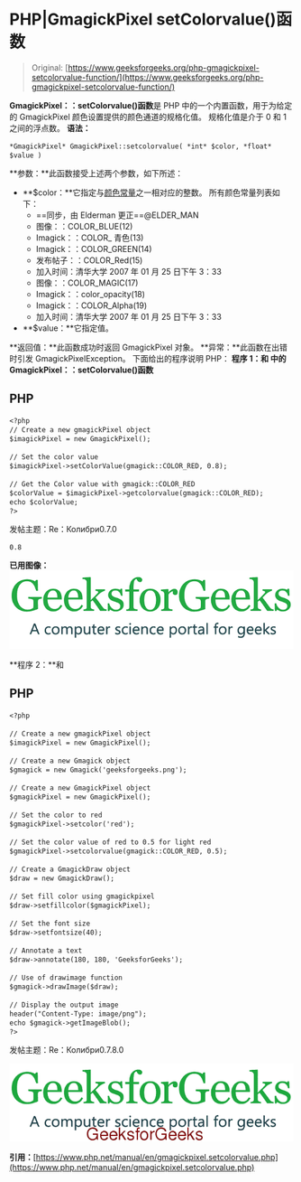 # PHP|GmagickPixel setColorvalue()函数

> Original: [https://www.geeksforgeeks.org/php-gmagickpixel-setcolorvalue-function/](https://www.geeksforgeeks.org/php-gmagickpixel-setcolorvalue-function/)

**GmagickPixel：：setColorvalue()函数**是 PHP 中的一个内置函数，用于为给定的 GmagickPixel 颜色设置提供的颜色通道的规格化值。 规格化值是介于 0 和 1 之间的浮点数。
**语法：**

```
*GmagickPixel* GmagickPixel::setcolorvalue( *int* $color, *float* $value )

```

**参数：**此函数接受上述两个参数，如下所述：

*   **$color：**它指定与[颜色常量](https://www.php.net/manual/en/gmagick.constants.php#gmagick.constants.color-black)之一相对应的整数。
    所有颜色常量列表如下：
    *   ==同步，由 Elderman 更正==@ELDER_MAN
    *   图像：：COLOR_BLUE(12)
    *   Imagick：：COLOR_ 青色(13)
    *   Imagick：：COLOR_GREEN(14)
    *   发布帖子：：COLOR_Red(15)
    *   加入时间：清华大学 2007 年 01 月 25 日下午 3：33
    *   图像：：COLOR_MAGIC(17)
    *   Imagick：：color_opacity(18)
    *   Imagick：：COLOR_Alpha(19)
    *   加入时间：清华大学 2007 年 01 月 25 日下午 3：33
*   **$value：**它指定值。

**返回值：**此函数成功时返回 GmagickPixel 对象。
**异常：**此函数在出错时引发 GmagickPixelException。
下面给出的程序说明 PHP：
**程序 1：**和
中的**GmagickPixel：：setColorvalue()函数**

## PHP

```
<?php
// Create a new gmagickPixel object
$imagickPixel = new GmagickPixel();

// Set the color value
$imagickPixel->setColorValue(gmagick::COLOR_RED, 0.8);

// Get the Color value with gmagick::COLOR_RED
$colorValue = $imagickPixel->getcolorvalue(gmagick::COLOR_RED);
echo $colorValue;
?>
```

发帖主题：Re：Колибри0.7.0

```
0.8

```

**已用图像：**
![](img/07c99ec29e7a50fc3ea91a9d4a8d2f31.png)

**程序 2：**和

## PHP

```
<?php

// Create a new gmagickPixel object
$imagickPixel = new GmagickPixel();

// Create a new Gmagick object
$gmagick = new Gmagick('geeksforgeeks.png');

// Create a new GmagickPixel object
$gmagickPixel = new GmagickPixel();

// Set the color to red
$gmagickPixel->setcolor('red');

// Set the color value of red to 0.5 for light red
$gmagickPixel->setcolorvalue(gmagick::COLOR_RED, 0.5);

// Create a GmagickDraw object
$draw = new GmagickDraw();

// Set fill color using gmagickpixel
$draw->setfillcolor($gmagickPixel);

// Set the font size
$draw->setfontsize(40);

// Annotate a text
$draw->annotate(180, 180, 'GeeksforGeeks');

// Use of drawimage function
$gmagick->drawImage($draw);

// Display the output image
header("Content-Type: image/png");
echo $gmagick->getImageBlob();
?>
```

发帖主题：Re：Колибри0.7.8.0

![](img/a8f4f61269b0cd69e3917377d1914cf4.png)

**引用：**[https://www.php.net/manual/en/gmagickpixel.setcolorvalue.php](https://www.php.net/manual/en/gmagickpixel.setcolorvalue.php)